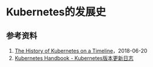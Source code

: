 # Kubernetes的发展史



## 参考资料

1. [The History of Kubernetes on a Timeline](https://blog.risingstack.com/the-history-of-kubernetes/)，2018-06-20
2. [Kubernetes Handbook - Kubernetes版本更新日志](https://jimmysong.io/kubernetes-handbook/appendix/kubernetes-changelog.html)



